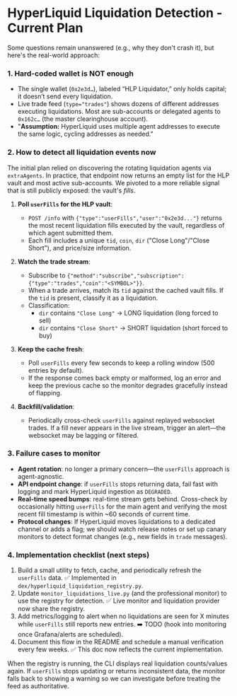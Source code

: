 # HyperLiquid Liquidation Detection - Current Plan  

Some questions remain unanswered (e.g., why they don't crash it), but here's the real-world approach:

### 1. Hard-coded wallet is NOT enough
- The single wallet (`0x2e3d…`), labeled “HLP Liquidator,” only holds capital; it doesn’t send every liquidation.
- Live trade feed (`type="trades"`) shows dozens of different addresses executing liquidations. Most are sub-accounts or delegated agents to `0x162c…` (the master clearinghouse account).
- "**Assumption:** HyperLiquid uses multiple agent addresses to execute the same logic, cycling addresses as needed."

### 2. How to detect **all** liquidation events now

The initial plan relied on discovering the rotating liquidation agents via
`extraAgents`. In practice, that endpoint now returns an empty list for the HLP
vault and most active sub-accounts. We pivoted to a more reliable signal that
is still publicly exposed: the vault's *fills*.

1. **Poll `userFills` for the HLP vault**:
   - `POST /info` with `{"type":"userFills","user":"0x2e3d..."}` returns the most
     recent liquidation fills executed by the vault, regardless of which agent
     submitted them.
   - Each fill includes a unique `tid`, `coin`, `dir` ("Close Long"/"Close Short"),
     and price/size information.

2. **Watch the trade stream**:
   - Subscribe to `{"method":"subscribe","subscription":{"type":"trades","coin":"<SYMBOL>"}}`.
   - When a trade arrives, match its `tid` against the cached vault fills. If the
     `tid` is present, classify it as a liquidation.
   - Classification:
     - `dir` contains `"Close Long"` → LONG liquidation (long forced to sell)
     - `dir` contains `"Close Short"` → SHORT liquidation (short forced to buy)

3. **Keep the cache fresh**:
   - Poll `userFills` every few seconds to keep a rolling window (500 entries by
     default).
   - If the response comes back empty or malformed, log an error and keep the
     previous cache so the monitor degrades gracefully instead of flapping.

4. **Backfill/validation**:
   - Periodically cross-check `userFills` against replayed websocket trades. If a
     fill never appears in the live stream, trigger an alert—the websocket may be
     lagging or filtered.

### 3. Failure cases to monitor
- **Agent rotation**: no longer a primary concern—the `userFills` approach is agent-agnostic.
- **API endpoint change**: if `userFills` stops returning data, fail fast with logging and mark HyperLiquid ingestion as `DEGRADED`.
- **Real-time speed bumps**: real-time stream gets behind. Cross-check by occasionally hitting `userFills` for the main agent and verifying the most recent fill timestamp is within ~60 seconds of current time.
- **Protocol changes**: If HyperLiquid moves liquidations to a dedicated channel or adds a flag; we should watch release notes or set up canary monitors to detect format changes (e.g., new fields in `trade` messages).

### 4. Implementation checklist (next steps)
1. Build a small utility to fetch, cache, and periodically refresh the `userFills`
   data. ✅ Implemented in `dex/hyperliquid_liquidation_registry.py`.
2. Update `monitor_liquidations_live.py` (and the professional monitor) to use the
   registry for detection. ✅ Live monitor and liquidation provider now share the registry.
3. Add metrics/logging to alert when no liquidations are seen for X minutes while
   `userFills` still reports new entries. ➡️ TODO (hook into monitoring once Grafana/alerts are scheduled).
4. Document this flow in the README and schedule a manual verification every few weeks. ✅ This doc now reflects the current implementation.

When the registry is running, the CLI displays real liquidation counts/values
again. If `userFills` stops updating or returns inconsistent data, the monitor
falls back to showing a warning so we can investigate before treating the feed
as authoritative.
